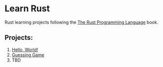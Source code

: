 # Learn Rust
Rust learning projects following the [The Rust Programming Language](https://doc.rust-lang.org/book/title-page.html) book.

## Projects:
1. [Hello, World!](hello)
1. [Guessing Game](guessing_game)
1. TBD